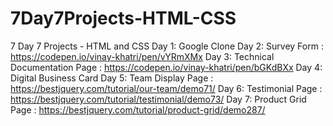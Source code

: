 # 7Day7Projects-HTML-CSS
7 Day 7 Projects - HTML and CSS
Day 1: Google Clone
Day 2: Survey Form : https://codepen.io/vinay-khatri/pen/vYRmXMx
Day 3: Technical Documentation Page : https://codepen.io/vinay-khatri/pen/bGKdBXx
Day 4: Digital Business Card
Day 5: Team Display Page : https://bestjquery.com/tutorial/our-team/demo71/
Day 6: Testimonial Page : https://bestjquery.com/tutorial/testimonial/demo73/
Day 7: Product Grid Page : https://bestjquery.com/tutorial/product-grid/demo287/